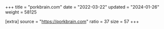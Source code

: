 +++
title = "porkbrain.com"
date = "2022-03-22"
updated = "2024-01-26"
weight = 58125

[extra]
source = "https://porkbrain.com"
ratio = 37
size = 57
+++
